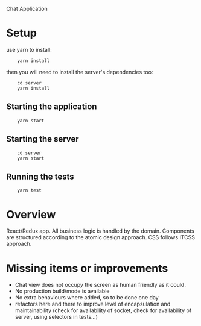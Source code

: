 Chat Application

# Setup

use yarn to install:

```
    yarn install
```

then you will need to install the server's dependencies too:

```
    cd server
    yarn install
```

## Starting the application

```
    yarn start
```

## Starting the server

```
    cd server
    yarn start
```

## Running the tests

```
    yarn test
```

# Overview
React/Redux app. All business logic is handled by the domain.
Components are structured according to the atomic design approach.
CSS follows ITCSS approach.


# Missing items or improvements
- Chat view does not occupy the screen as human friendly as it could.
- No production build/mode is available
- No extra behaviours where added, so to be done one day
- refactors here and there to improve level of encapsulation and maintainability (check for availability of socket, check for availability of server, using selectors in tests...)